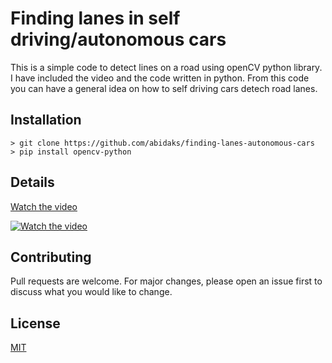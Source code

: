 # Finding lanes in self driving/autonomous cars


This is a simple code to detect lines on a road using openCV python library.
I have included the video and the code written in python.
From this code you can have a general idea on how to self driving cars detech road lanes.


## Installation


```
> git clone https://github.com/abidaks/finding-lanes-autonomous-cars
> pip install opencv-python
```

## Details

[Watch the video](https://www.youtube.com/watch?v=eJ_ZT_HDbJQ)

[![Watch the video](https://j.gifs.com/gZGGAY.gif)](https://youtu.be/vt5fpE0bzSY)


## Contributing
Pull requests are welcome. For major changes, please open an issue first to discuss what you would like to change.

## License
[MIT](https://choosealicense.com/licenses/mit/)

